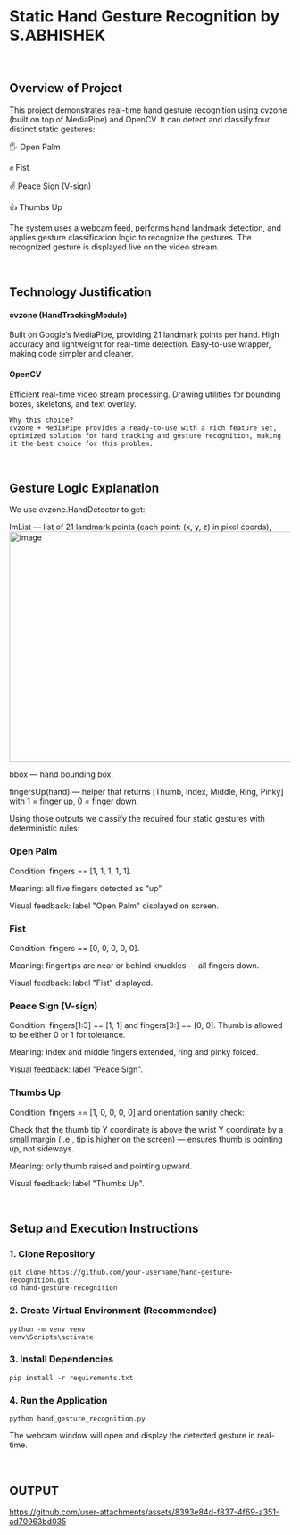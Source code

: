 # Static Hand Gesture Recognition by S.ABHISHEK

<br>

## Overview of Project

This project demonstrates real-time hand gesture recognition using cvzone (built on top of MediaPipe) and OpenCV.
It can detect and classify four distinct static gestures:

🖐 Open Palm

✊ Fist

✌ Peace Sign (V-sign)

👍 Thumbs Up

The system uses a webcam feed, performs hand landmark detection, and applies gesture classification logic to recognize the gestures. The recognized gesture is displayed live on the video stream.

<br>

## Technology Justification

#### cvzone (HandTrackingModule)
Built on Google’s MediaPipe, providing 21 landmark points per hand.
High accuracy and lightweight for real-time detection.
Easy-to-use wrapper, making code simpler and cleaner.

#### OpenCV
Efficient real-time video stream processing.
Drawing utilities for bounding boxes, skeletons, and text overlay.

```
Why this choice?
cvzone + MediaPipe provides a ready-to-use with a rich feature set, optimized solution for hand tracking and gesture recognition, making it the best choice for this problem.
```

<br>


## Gesture Logic Explanation
We use cvzone.HandDetector to get:

lmList — list of 21 landmark points (each point: (x, y, z) in pixel coords),
<img width="850" height="412" alt="image" src="https://github.com/user-attachments/assets/826c2391-7dc2-4ac8-85c6-4e8803a25949" />

bbox — hand bounding box,

fingersUp(hand) — helper that returns [Thumb, Index, Middle, Ring, Pinky] with 1 = finger up, 0 = finger down.

Using those outputs we classify the required four static gestures with deterministic rules:

### Open Palm

Condition: fingers == [1, 1, 1, 1, 1].

Meaning: all five fingers detected as “up”.

Visual feedback: label "Open Palm" displayed on screen.

### Fist

Condition: fingers == [0, 0, 0, 0, 0].

Meaning: fingertips are near or behind knuckles — all fingers down.

Visual feedback: label "Fist" displayed.

### Peace Sign (V-sign)

Condition: fingers[1:3] == [1, 1] and fingers[3:] == [0, 0]. Thumb is allowed to be either 0 or 1 for tolerance.

Meaning: Index and middle fingers extended, ring and pinky folded.

Visual feedback: label "Peace Sign".

### Thumbs Up

Condition: fingers == [1, 0, 0, 0, 0] and orientation sanity check:

Check that the thumb tip Y coordinate is above the wrist Y coordinate by a small margin (i.e., tip is higher on the screen) — ensures thumb is pointing up, not sideways.

Meaning: only thumb raised and pointing upward.

Visual feedback: label "Thumbs Up".


<br>

## Setup and Execution Instructions

### 1. Clone Repository
```
git clone https://github.com/your-username/hand-gesture-recognition.git
cd hand-gesture-recognition
```

### 2. Create Virtual Environment (Recommended)
```
python -m venv venv
venv\Scripts\activate      
```

### 3. Install Dependencies
```
pip install -r requirements.txt
```

### 4. Run the Application
```
python hand_gesture_recognition.py
```

The webcam window will open and display the detected gesture in real-time.

<br>

## OUTPUT
https://github.com/user-attachments/assets/8393e84d-f837-4f69-a351-ad70963bd035



